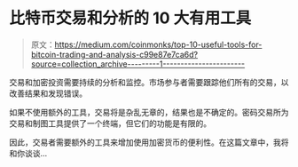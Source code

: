 # 比特币交易和分析的 10 大有用工具

> 原文：<https://medium.com/coinmonks/top-10-useful-tools-for-bitcoin-trading-and-analysis-c99e87e7ca6d?source=collection_archive---------1----------------------->

交易和加密投资需要持续的分析和监控。市场参与者需要跟踪他们所有的交易，以改善结果和发现错误。

如果不使用额外的工具，交易将是杂乱无章的，结果也是不确定的。密码交易所为交易和制图工具提供了一个终端，但它们的功能是有限的。

因此，交易者需要额外的工具来增加使用加密货币的便利性。在这篇文章中，我将和你谈谈…